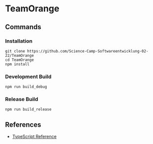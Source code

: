 # TeamOrange

## Commands

### Installation

```
git clone https://github.com/Science-Camp-Softwareentwicklung-02-22/TeamOrange
cd TeamOrange
npm install
```

### Development Build

```
npm run build_debug
```

### Release Build

```
npm run build_release
```

## References

- [TypeScript Reference](https://github.com/christopher-besch/typescript_reference)
